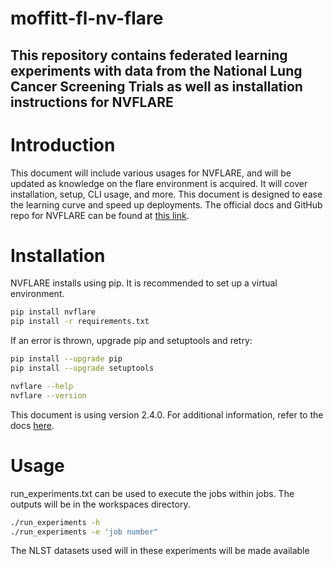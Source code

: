 # moffitt-fl-nv-flare
## This repository contains federated learning experiments with data from the National Lung Cancer Screening Trials as well as installation instructions for NVFLARE

# Introduction
This document will include various usages for NVFLARE, and will be updated as knowledge on the flare environment is acquired. It will cover installation, setup, CLI usage, and more. This document is designed to ease the learning curve and speed up deployments. The official docs and GitHub repo for NVFLARE can be found at [this link](https://developer.nvidia.com/flare).

# Installation
NVFLARE installs using pip. It is recommended to set up a virtual environment.
```sh
pip install nvflare
pip install -r requirements.txt
```
If an error is thrown, upgrade pip and setuptools and retry:
```sh
pip install --upgrade pip
pip install --upgrade setuptools

nvflare --help
nvflare --version
```
This document is using version 2.4.0. For additional information, refer to the docs [here](https://nvflare.readthedocs.io/en/main/getting_started.html).

# Usage
run_experiments.txt can be used to execute the jobs within jobs. The outputs will be in the workspaces directory.
```sh
./run_experiments -h
./run_experiments -e 'job number"
``` 
The NLST datasets used will in these experiments will be made available

